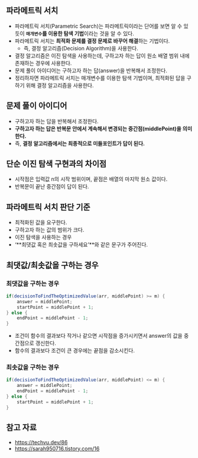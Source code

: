 ## 파라메트릭 서치

- 파라메트릭 서치(Parametric Search)는 파라메트릭이라는 단어를 보면 알 수 있듯이 **`매개변수`를 이용한 탐색 기법**이라는 것을 알 수 있다.
- 파라메트릭 서치는 **최적화 문제를 결정 문제로 바꾸어 해결**하는 기법이다.
    - 즉, 결정 알고리즘(Decision Algorithm)을 사용한다.
- 결정 알고리즘은 이진 탐색을 사용하는데, 구하고자 하는 답이 원소 배열 범위 내에 존재하는 경우에 사용한다.
- 문제 풀이 아이디어는 구하고자 하는 답(answer)을 반복해서 조정한다.
- 정리하자면 파라메트릭 서치는 매개변수를 이용한 탐색 기법이며, 최적화된 답을 구하기 위해 결정 알고리즘을 사용한다.

## 문제 풀이 아이디어

- 구하고자 하는 답을 반복해서 조정한다.
- **구하고자 하는 답은 반복문 안에서 계속해서 변경되는 중간점(middlePoint)을 의미한다.**
- 즉, **결정 알고리즘에서는 최종적으로 미들포인트가 답이 된다.**

## 단순 이진 탐색 구현과의 차이점

- 시작점은 입력값 n의 시작 범위이며, 끝점은 배열의 마지막 원소 값이다.
- 반복문이 끝난 중간점이 답이 된다.

## 파라메트릭 서치 판단 기준

- 최적화된 값을 요구한다.
- 구하고자 하는 값의 범위가 크다.
- 이진 탐색을 사용하는 경우
- ‘**최댓값 혹은 최솟값을 구하세요’**와 같은 문구가 주어진다.

## 최댓값/최솟값을 구하는 경우

### 최댓값을 구하는 경우

```java
if(decisionToFindTheOptimizedValue(arr, middlePoint) >= m) {
    answer = middlePoint;
    startPoint = middlePoint + 1;
} else {
    endPoint = middlePoint - 1;
}
```

- 조건이 함수의 결과보다 작거나 같으면 시작점을 증가시키면서 answer의 값을 중간점으로 갱신한다.
- 함수의 결과보다 조건이 큰 경우에는 끝점을 감소시킨다.

### 최솟값을 구하는 경우

```java
if(decisionToFindTheOptimizedValue(arr, middlePoint) <= m) {
    answer = middlePoint;
    endPoint = middlePoint - 1;
} else {
    startPoint = middlePoint + 1;
}
```

## 참고 자료

- https://techvu.dev/86
- https://sarah950716.tistory.com/16